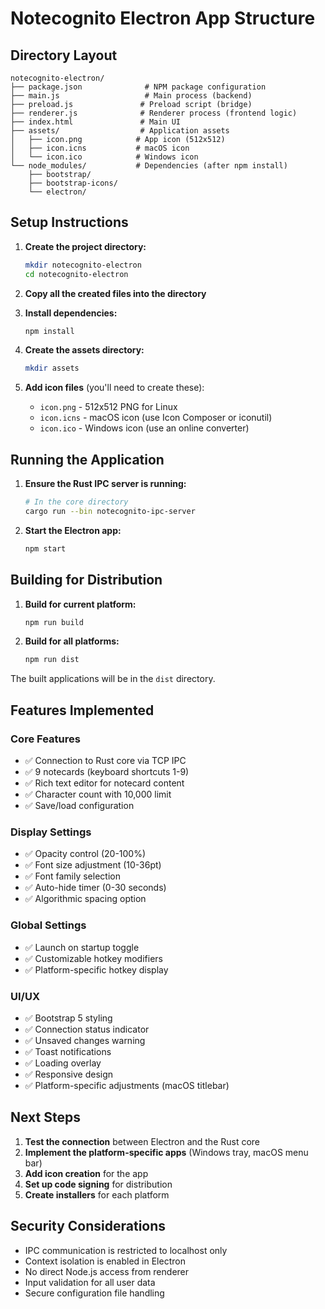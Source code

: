 # Notecognito Electron App Structure

## Directory Layout

```
notecognito-electron/
├── package.json              # NPM package configuration
├── main.js                   # Main process (backend)
├── preload.js               # Preload script (bridge)
├── renderer.js              # Renderer process (frontend logic)
├── index.html               # Main UI
├── assets/                  # Application assets
│   ├── icon.png            # App icon (512x512)
│   ├── icon.icns           # macOS icon
│   └── icon.ico            # Windows icon
└── node_modules/           # Dependencies (after npm install)
    ├── bootstrap/
    ├── bootstrap-icons/
    └── electron/
```

## Setup Instructions

1. **Create the project directory:**
   ```bash
   mkdir notecognito-electron
   cd notecognito-electron
   ```

2. **Copy all the created files into the directory**

3. **Install dependencies:**
   ```bash
   npm install
   ```

4. **Create the assets directory:**
   ```bash
   mkdir assets
   ```

5. **Add icon files** (you'll need to create these):
   - `icon.png` - 512x512 PNG for Linux
   - `icon.icns` - macOS icon (use Icon Composer or iconutil)
   - `icon.ico` - Windows icon (use an online converter)

## Running the Application

1. **Ensure the Rust IPC server is running:**
   ```bash
   # In the core directory
   cargo run --bin notecognito-ipc-server
   ```

2. **Start the Electron app:**
   ```bash
   npm start
   ```

## Building for Distribution

1. **Build for current platform:**
   ```bash
   npm run build
   ```

2. **Build for all platforms:**
   ```bash
   npm run dist
   ```

The built applications will be in the `dist` directory.

## Features Implemented

### Core Features
- ✅ Connection to Rust core via TCP IPC
- ✅ 9 notecards (keyboard shortcuts 1-9)
- ✅ Rich text editor for notecard content
- ✅ Character count with 10,000 limit
- ✅ Save/load configuration

### Display Settings
- ✅ Opacity control (20-100%)
- ✅ Font size adjustment (10-36pt)
- ✅ Font family selection
- ✅ Auto-hide timer (0-30 seconds)
- ✅ Algorithmic spacing option

### Global Settings
- ✅ Launch on startup toggle
- ✅ Customizable hotkey modifiers
- ✅ Platform-specific hotkey display

### UI/UX
- ✅ Bootstrap 5 styling
- ✅ Connection status indicator
- ✅ Unsaved changes warning
- ✅ Toast notifications
- ✅ Loading overlay
- ✅ Responsive design
- ✅ Platform-specific adjustments (macOS titlebar)

## Next Steps

1. **Test the connection** between Electron and the Rust core
2. **Implement the platform-specific apps** (Windows tray, macOS menu bar)
3. **Add icon creation** for the app
4. **Set up code signing** for distribution
5. **Create installers** for each platform

## Security Considerations

- IPC communication is restricted to localhost only
- Context isolation is enabled in Electron
- No direct Node.js access from renderer
- Input validation for all user data
- Secure configuration file handling